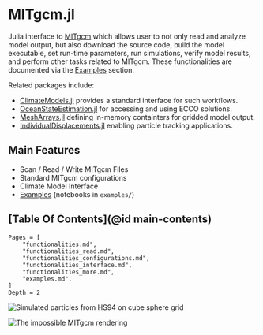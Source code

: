 # MITgcm.jl

Julia interface to [MITgcm](https://mitgcm.readthedocs.io/en/latest/?badge=latest) which allows user to not only read and analyze model output, but also download the source code, build the model executable, set run-time parameters, run simulations, verify model results, and perform other tasks related to MITgcm. These functionalities are documented via the [Examples](@ref) section.

Related packages include: 

- [ClimateModels.jl](https://gaelforget.github.io/ClimateModels.jl/stable/) provides a standard interface for such workflows. 
- [OceanStateEstimation.jl](https://JuliaOcean.github.io/OceanStateEstimation.jl/dev/) for accessing and using ECCO solutions. 
- [MeshArrays.jl](https://juliaclimate.github.io/MeshArrays.jl/dev/) defining in-memory containters for gridded model output.
- [IndividualDisplacements.jl](https://juliaclimate.github.io/IndividualDisplacements.jl/dev/) enabling particle tracking applications. 

## Main Features

- Scan / Read / Write MITgcm Files
- Standard MITgcm configurations
- Climate Model Interface
- [Examples](@ref) (notebooks in `examples/`)

## [Table Of Contents](@id main-contents)

```@contents
Pages = [
    "functionalities.md",
    "functionalities_read.md",
    "functionalities_configurations.md",
    "functionalities_interface.md",
    "functionalities_more.md",
    "examples.md",
]
Depth = 2
```

![Simulated particles from HS94 on cube sphere grid](https://user-images.githubusercontent.com/20276764/111042787-12377e00-840d-11eb-8ddb-64cc1cfd57fd.png)

![The impossible MITgcm rendering](https://user-images.githubusercontent.com/20276764/97648227-970b9780-1a2a-11eb-81c4-65ec2c87efc6.png)
